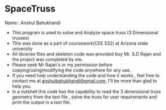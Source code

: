 # SpaceTruss

Name : Anshul Bahukhandi
- This program is used to solve and Analyze space truss (3 Dimensional trusses)
- This was done as a part of coursework(CEE 532) at Arizona state university
- All libraries files and skeleton code was provided buy Mr. S.D Rajan and the 
  project was completed by me.
- Please seek Mr Rajan's or my permission before copying/using/modifying the 
  code anywhere for any use.
- If you need help understanding the code and how it works , feel free to 
  contact me at anshulbahukhandi@gmail.com. I'll be more than glad to help you.
- In a nutshell this code has the capability to read the 3 dimensional truss
  geometry from the text file  , solve the truss for user requirements and 
  print the output in a text file. 
